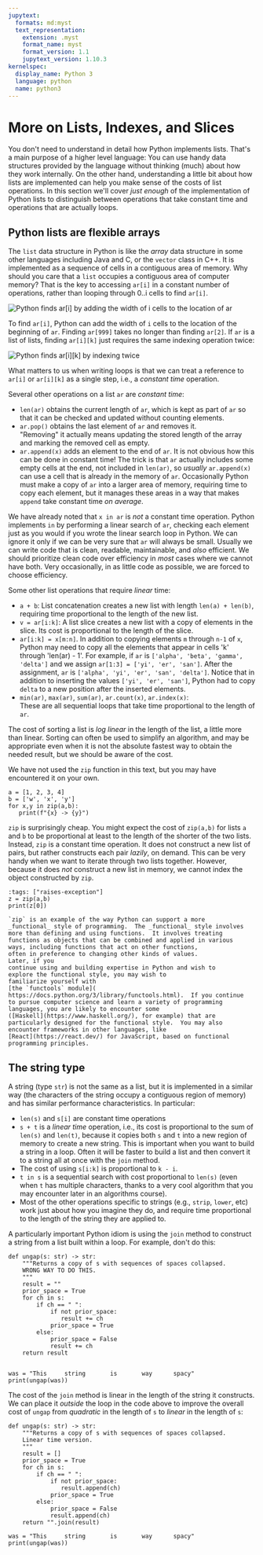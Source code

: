 ```yaml
---
jupytext:
  formats: md:myst
  text_representation:
    extension: .myst
    format_name: myst
    format_version: 1.1
    jupytext_version: 1.10.3
kernelspec:
  display_name: Python 3
  language: python
  name: python3
---
```


# More on Lists, Indexes, and Slices

You don't need to understand in detail how Python implements lists.
That's a main purpose of a higher level language:  You can use handy 
data structures provided by the language without thinking (much) 
about how they work internally.  On the other hand, understanding a 
little bit about how lists are implemented can help you make sense 
of the costs of list operations.  In this section we'll cover _just 
enough_ of the implementation of Python lists to distinguish between 
operations that take constant time and operations that are actually 
loops.  

## Python lists are flexible arrays

The `list` data structure in Python is like the _array_ data 
structure in some other languages including Java and C, or the 
`vector` class in C++.  It is implemented as a sequence of 
cells in a contiguous area of memory.  Why should you care that a 
`list` occupies a contiguous area of computer memory?  That is the 
key to accessing `ar[i]` in a constant number of operations, rather 
than looping through 0..i cells to find `ar[i]`. 

![Python finds ar[i] by adding the width of i cells to the 
location of ar](img/list-index.svg)

To find `ar[i]`, Python can add the width of `i` cells to the 
location of the beginning of `ar`.  Finding `ar[999]` takes no 
longer than finding `ar[2]`.   If `ar` is a list of lists, finding 
`ar[i][k]` just requires the same indexing operation twice: 

![Python finds ar[i][k] by indexing twice](img/list-index-twice.svg)

What matters to us when writing loops is that we can treat a 
reference to `ar[i]` or `ar[i][k]` as a single step, 
i.e., a _constant time_ operation.  

Several other operations on a list `ar` are _constant time_: 

- `len(ar)` obtains the current length of `ar`, which is kept as 
  part of `ar` so that it can be checked and updated without 
  counting elements.
- `ar.pop()` obtains the last element of `ar` and removes it.  
  "Removing" it actually means updating the stored length of the 
  array and marking the removed cell as empty. 
- `ar.append(x)` adds an element to the end of `ar`.  It is not 
  obvious how this can be done in constant time!  The trick is that 
  `ar` actually includes some empty cells at the end, not included 
  in `len(ar)`, so _usually_ `ar.append(x)` can use a cell that is 
  already in the memory of `ar`.  Occasionally Python must make a copy 
  of `ar` into a larger area of memory, requiring time to copy 
  each element, but it manages these areas 
  in a way that makes `append` take constant time _on average_. 

We have already noted that `x in ar` is _not_ a constant time 
operation.  Python implements `in` by performing a linear search of 
`ar`, checking each element just as you would if you wrote the 
linear search loop in Python.   We can ignore it only if we can be 
very sure that `ar` will always be small.  Usually we can write code 
that is clean, readable, maintainable, and _also_ efficient.  We 
should prioritize clean code over efficiency in _most_ cases where 
we cannot have both.  Very occasionally, in as little code as 
possible, we are forced to choose efficiency. 

Some other list operations that require _linear_ time: 

- `a + b`: List concatenation creates a new list with length
`len(a) + len(b)`, requiring time proportional to the length of the 
  new list.
- `v = ar[i:k]`: A list slice creates a new list with a copy of 
  elements in the slice.  Its cost is proportional to the length of 
  the slice.
- `ar[i:k] = x[m:n]`.  In addition to copying elements `m` through 
  `n-1` of `x`, Python may need to copy all the elements that appear 
  in cells 'k' through 'len(ar) - 1'.  For example, if `ar` is
  `['alpha', 'beta', 'gamma', 'delta']` and we assign
  `ar[1:3] = ['yi', 'er', 'san']`.  After the assignment, `ar` is
  `['alpha', 'yi', 'er', 'san', 'delta']`.  Notice that in addition 
  to inserting the values `['yi', 'er', 'san']`, Python had to copy 
  `delta` to a new position after the inserted elements. 
- `min(ar)`, `max(ar)`, `sum(ar)`, `ar.count(x)`, `ar.index(x)`:  
  These are all sequential loops that take time proportional to the 
  length of `ar`.  

The cost of sorting a list is _log linear_ in the length of the list,
a little more than linear.  Sorting can often be used to simplify an 
algorithm, and may be appropriate even when it is not the absolute 
fastest way to obtain the needed result, but we should be aware of 
the cost. 

We have not used the `zip` function in this text, but you may have 
encountered it on your own.

```{code-cell} python3
a = [1, 2, 3, 4]
b = ['w', 'x', 'y']
for x,y in zip(a,b):
   print(f"{x} -> {y}")
```

`zip` is surprisingly cheap.  You might 
expect the cost of `zip(a,b)` for lists `a` and `b` to be 
proportional at least to the length of the shorter of the two lists. 
Instead, `zip` is a constant time operation.  It does not construct 
a new list of pairs, but rather constructs each pair _lazily_, on 
demand.  This can be very handy when we want to iterate through two 
lists together.  However, because it does _not_ construct a new list 
in memory, we cannot index the object constructed by `zip`. 

```{code-cell} python3
:tags: ["raises-exception"]
z = zip(a,b)
print(z[0])
```

```{note}
`zip` is an example of the way Python can support a more 
_functional_ style of programming.  The _functional_ style involves 
more than defining and using functions.  It involves treating 
functions as objects that can be combined and applied in various 
ways, including functions that act on other functions, 
often in preference to changing other kinds of values.
Later, if you 
continue using and building expertise in Python and wish to
explore the functional style, you may wish to 
familiarize yourself with
[the `functools` module](
https://docs.python.org/3/library/functools.html).  If you continue 
to pursue computer science and learn a variety of programming 
languages, you are likely to encounter some
([Haskell](https://www.haskell.org/), for example) that are 
particularly designed for the functional style.  You may also 
encounter frameworks in other languages, like
[React](https://react.dev/) for JavaScript, based on functional 
programming principles. 
```

## The string type

A string (type `str`) is not the same as a list, but it is 
implemented in a similar way (the characters of the string occupy a 
contiguous region of memory) and has similar performance 
characteristics.  In particular: 

- `len(s)` and `s[i]` are constant time operations
- `s + t` is a _linear time_ operation, i.e., its cost is 
  proportional to the sum of `len(s)` and `len(t)`, because it 
  copies both `s` and `t` into a new region of memory to create a 
  new string.   This is important when you want to build a string in 
  a loop. Often it will be faster to build a list and then convert 
  it to a string all at once with the `join` method.
- The cost of using `s[i:k]` is proportional to `k - i`.
- `t in s` is a sequential search with cost proportional to `len(s)`
  (even when `t` has multiple characters, thanks to a very cool 
  algorithm that you may encounter later in an algorithms course).
- Most of the other operations specific to strings (e.g., `strip`, 
  `lower`, etc)  work just about how you imagine they do, and 
  require time proportional to the length of the string they are 
  applied to. 

A particularly important Python idiom is using the `join` method to 
construct a string from a list built within a loop.  For example, 
don't do this: 

```{code-cell} python3
def ungap(s: str) -> str: 
    """Returns a copy of s with sequences of spaces collapsed.
    WRONG WAY TO DO THIS.
    """
    result = ""
    prior_space = True
    for ch in s: 
        if ch == " ":
            if not prior_space: 
               result += ch
            prior_space = True
        else: 
            prior_space = False
            result += ch
    return result
    
    
was = "This     string       is       way      spacy"
print(ungap(was))
```

The cost of the `join` method is linear in the length of the string 
it constructs.  We can place it _outside_ the loop in the code above 
to improve the overall cost of `ungap` from _quadratic_ in the 
length of `s` to _linear_ in the length of `s`: 

```{code-cell} python3
def ungap(s: str) -> str: 
    """Returns a copy of s with sequences of spaces collapsed.
    Linear time version. 
    """
    result = []
    prior_space = True
    for ch in s: 
        if ch == " ":
            if not prior_space: 
               result.append(ch)
            prior_space = True
        else: 
            prior_space = False
            result.append(ch)
    return "".join(result)
    
was = "This     string       is       way      spacy"
print(ungap(was))
```





